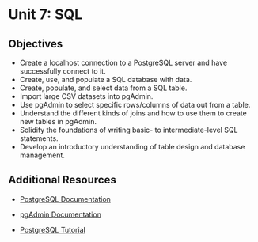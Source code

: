# Unit 7: SQL

## Objectives

* Create a localhost connection to a PostgreSQL server and have successfully connect to it.
* Create, use, and populate a SQL database with data.
* Create, populate, and select data from a SQL table.
* Import large CSV datasets into pgAdmin.
* Use pgAdmin to select specific rows/columns of data out from a table.
* Understand the different kinds of joins and how to use them to create new tables in pgAdmin.
* Solidify the foundations of writing basic- to intermediate-level SQL statements.
* Develop an introductory understanding of table design and database management.

## Additional Resources

* [PostgreSQL Documentation](https://www.postgresql.org/docs/manuals/)

* [pgAdmin Documentation](https://www.pgadmin.org/docs/)

* [PostgreSQL Tutorial](https://www.tutorialspoint.com/postgresql/)
